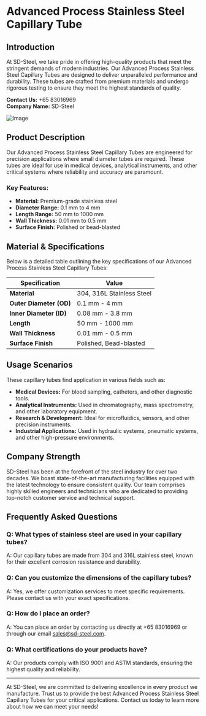 # Advanced Process Stainless Steel Capillary Tube

## Introduction

At SD-Steel, we take pride in offering high-quality products that meet the stringent demands of modern industries. Our Advanced Process Stainless Steel Capillary Tubes are designed to deliver unparalleled performance and durability. These tubes are crafted from premium materials and undergo rigorous testing to ensure they meet the highest standards of quality.

**Contact Us:** +65 83016969  
**Company Name:** SD-Steel

![Image](https://github.com/user-attachments/assets/2567258e-e124-4816-932d-1809bd27ef0b)

## Product Description

Our Advanced Process Stainless Steel Capillary Tubes are engineered for precision applications where small diameter tubes are required. These tubes are ideal for use in medical devices, analytical instruments, and other critical systems where reliability and accuracy are paramount.

### Key Features:
- **Material:** Premium-grade stainless steel
- **Diameter Range:** 0.1 mm to 4 mm
- **Length Range:** 50 mm to 1000 mm
- **Wall Thickness:** 0.01 mm to 0.5 mm
- **Surface Finish:** Polished or bead-blasted

## Material & Specifications

Below is a detailed table outlining the key specifications of our Advanced Process Stainless Steel Capillary Tubes:

| Specification | Value |
|---------------|-------|
| **Material**   | 304, 316L Stainless Steel |
| **Outer Diameter (OD)** | 0.1 mm - 4 mm |
| **Inner Diameter (ID)** | 0.08 mm - 3.8 mm |
| **Length**     | 50 mm - 1000 mm |
| **Wall Thickness** | 0.01 mm - 0.5 mm |
| **Surface Finish** | Polished, Bead-blasted |

## Usage Scenarios

These capillary tubes find application in various fields such as:
- **Medical Devices:** For blood sampling, catheters, and other diagnostic tools.
- **Analytical Instruments:** Used in chromatography, mass spectrometry, and other laboratory equipment.
- **Research & Development:** Ideal for microfluidics, sensors, and other precision instruments.
- **Industrial Applications:** Used in hydraulic systems, pneumatic systems, and other high-pressure environments.

## Company Strength

SD-Steel has been at the forefront of the steel industry for over two decades. We boast state-of-the-art manufacturing facilities equipped with the latest technology to ensure consistent quality. Our team comprises highly skilled engineers and technicians who are dedicated to providing top-notch customer service and technical support.

## Frequently Asked Questions

### Q: What types of stainless steel are used in your capillary tubes?
A: Our capillary tubes are made from 304 and 316L stainless steel, known for their excellent corrosion resistance and durability.

### Q: Can you customize the dimensions of the capillary tubes?
A: Yes, we offer customization services to meet specific requirements. Please contact us with your exact specifications.

### Q: How do I place an order?
A: You can place an order by contacting us directly at +65 83016969 or through our email sales@sd-steel.com.

### Q: What certifications do your products have?
A: Our products comply with ISO 9001 and ASTM standards, ensuring the highest quality and reliability.

---

At SD-Steel, we are committed to delivering excellence in every product we manufacture. Trust us to provide the best Advanced Process Stainless Steel Capillary Tubes for your critical applications. Contact us today to learn more about how we can meet your needs!